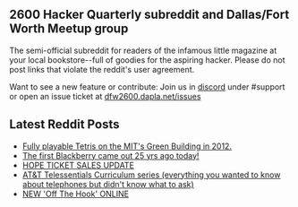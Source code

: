 ## 2600 Hacker Quarterly subreddit and Dallas/Fort Worth Meetup group
The semi-official subreddit for readers of the infamous little magazine at your local bookstore--full of goodies for the aspiring hacker. Please do not post links that violate the reddit's user agreement.

Want to see a new feature or contribute: 
Join us in [discord](https://dfw2600.dapla.net/chat) under #support or open an issue ticket at [dfw2600.dapla.net/issues](https://dfw2600.dapla.net/issues)

## Latest Reddit Posts
<!-- BLOG-POST-LIST:START -->
- [Fully playable Tetris on the MIT's Green Building in 2012.](https://www.reddit.com/r/2600/comments/19avwxl/fully_playable_tetris_on_the_mits_green_building/)
- [The first Blackberry came out 25 yrs ago today!](https://www.reddit.com/r/2600/comments/19anc3m/the_first_blackberry_came_out_25_yrs_ago_today/)
- [HOPE TICKET SALES UPDATE](https://2600.com/content/hope-ticket-sales-update)
- [AT&T Telessentials Curriculum series (everything you wanted to know about telephones but didn't know what to ask)](https://www.reddit.com/r/2600/comments/199jkon/att_telessentials_curriculum_series_everything/)
- [NEW 'Off The Hook' ONLINE](https://2600.com/hook/17-01-2024)
<!-- BLOG-POST-LIST:END -->
